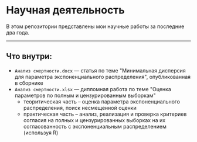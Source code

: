 # Научная деятельность

В этом репозитории представлены мои научные работы за последние два года.

---

## Что внутри:

- `Анализ смертности.docx` — статья по теме "Минимальная дисперсия для параметра экспоненциального распределения", опубликованная в сборнике 
- `Анализ смертности.xlsx` — дипломная работа по теме "Оценка параметров по полным и цензурированным выборкам"
    - теоритическая часть – оценка параметра экспоненциального распределения, поиск несмещенной оценки
    - практическая часть – анализ, реализация и проверка критериев согласия на полных и цензурированных выборках на их согласованность с экспоненциальным распределением (используя R)


